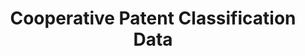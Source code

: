 ---
layout: default
bigquery: https://console.cloud.google.com/bigquery?p=patents-public-data&d=cpc&page=dataset
citation: '“Cooperative Patent Classification” by the EPO and USPTO, for public use. '
contributors: EPO, USPTO
cost: None
description: Cooperative Patent Classification Data contains the scheme and definitions
  of the Cooperative Patent Classification system for classifying patent documents.
  The CPC is the result of a partnership between the EPO and the USPTO in their joint
  effort to develop a common, internationally compatible classification system for
  technical documents, in particular patent publications, which will be used by both
  offices in the patent granting process
documentation: https://www.cooperativepatentclassification.org/cpcSchemeAndDefinitions
last_edit: Mon, 04 Apr 2022 19:07:06 GMT
location: https://www.cooperativepatentclassification.org/index
maintained_by: USPTO, EPO
schema_fields: '[''title_part'', ''title_full'', ''informativeReferences'', ''not_allocatable'',
  ''additional_only'', ''symbol'', ''childGroups'', ''breakdownCode'', ''residualReferences'',
  ''ipc_concordant'', ''level'', ''breakdown_code'', ''limiting_references'', ''application_references'',
  ''glossary'', ''synonyms'', ''date_revised'', ''dateRevised'', ''residual_references'',
  ''parents'', ''ipcConcordant'', ''sizeCache'', ''titleFull'', ''children'', ''status'',
  ''titlePart'', ''definition'', ''notAllocatable'', ''child_groups'', ''limitingReferences'',
  ''informative_references'', ''applicationReferences'']'
shortname: cooperative_patent_classification
tags:
- patents
- science
title: Cooperative Patent Classification Data
uuid: 984374a7-16e9-4b35-9445-458daceb01bf
---